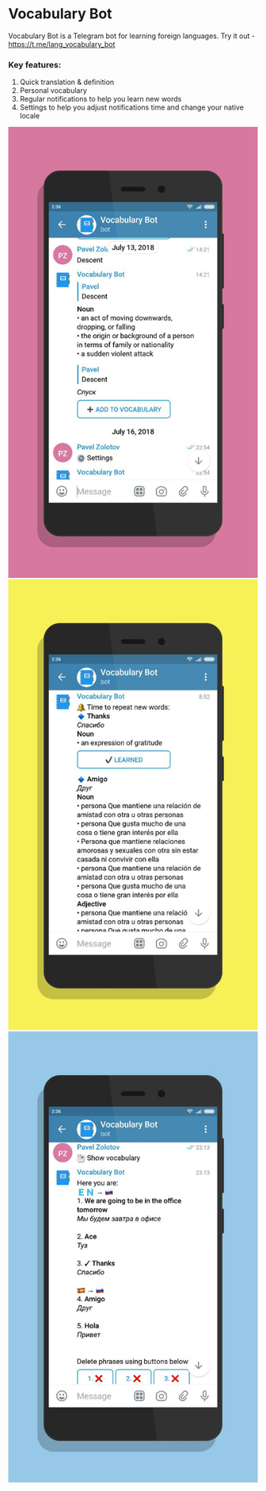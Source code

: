 # Vocabulary Bot
Vocabulary Bot is a Telegram bot for learning foreign languages.
Try it out - https://t.me/lang_vocabulary_bot

### Key features:
1. Quick translation & definition
2. Personal vocabulary
3. Regular notifications to help you learn new words
4. Settings to help you adjust notifications time and change your native locale

![Word definition](https://github.com/pavel-zolotov/vocabulary_bot/blob/master/photo5353027859851095186.jpg)
![Repeat the words](https://github.com/pavel-zolotov/vocabulary_bot/blob/master/photo5352770999331957610.jpg)
![Saved words](https://github.com/pavel-zolotov/vocabulary_bot/blob/master/photo5353027859851095187.jpg)
